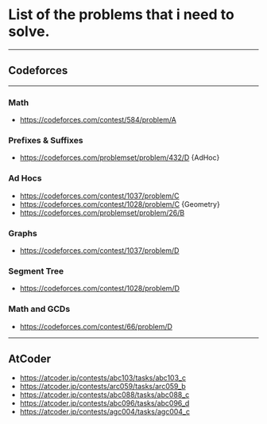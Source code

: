 # List of the problems that i need to solve.
_________________________
## Codeforces
_________________________
### Math
- https://codeforces.com/contest/584/problem/A
### Prefixes & Suffixes 
- https://codeforces.com/problemset/problem/432/D {AdHoc}
### Ad Hocs
- https://codeforces.com/contest/1037/problem/C 
- https://codeforces.com/contest/1028/problem/C {Geometry} 
- https://codeforces.com/problemset/problem/26/B
### Graphs
- https://codeforces.com/contest/1037/problem/D
### Segment Tree
- https://codeforces.com/contest/1028/problem/D
### Math and GCDs
- https://codeforces.com/contest/66/problem/D
_________________________
## AtCoder
- https://atcoder.jp/contests/abc103/tasks/abc103_c
- https://atcoder.jp/contests/arc059/tasks/arc059_b
- https://atcoder.jp/contests/abc088/tasks/abc088_c
- https://atcoder.jp/contests/abc096/tasks/abc096_d
- https://atcoder.jp/contests/agc004/tasks/agc004_c

